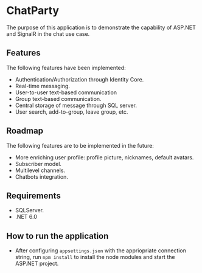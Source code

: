 # ChatParty

The purpose of this application is to demonstrate the capability of ASP.NET and SignalR in the chat use case.

## Features

The following features have been implemented:
- Authentication/Authorization through Identity Core.
- Real-time messaging.
- User-to-user text-based communication
- Group text-based communication.
- Central storage of message through SQL server.
- User search, add-to-group, leave group, etc.

## Roadmap
 
The following features are to be implemented in the future:
- More enriching user profile: profile picture, nicknames, default avatars.
- Subscriber model.
- Multilevel channels.
- Chatbots integration.

## Requirements

- SQLServer.
- .NET 6.0

## How to run the application

- After configuring `appsettings.json` with the appriopriate connection string, run `npm install` to install the node modules and start the ASP.NET project.